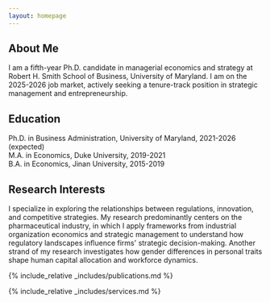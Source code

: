```yaml
---
layout: homepage
---
```


## About Me

I am a fifth-year Ph.D. candidate in managerial economics and strategy at Robert H. Smith School of Business, University of Maryland. I am on the 2025-2026 job market, actively seeking a tenure-track position in strategic management and entrepreneurship.

## Education

Ph.D. in Business Administration, University of Maryland, 2021-2026 (expected)  
M.A. in Economics, Duke University, 2019-2021  
B.A. in Economics, Jinan University, 2015-2019  

## Research Interests

I specialize in exploring the relationships between regulations, innovation, and competitive strategies. My research predominantly centers on the pharmaceutical industry, in which I apply frameworks from industrial organization economics and strategic management to understand how regulatory landscapes influence firms' strategic decision-making. Another strand of my research investigates how gender differences in personal traits shape human capital allocation and workforce dynamics.

{% include_relative _includes/publications.md %}

{% include_relative _includes/services.md %}
